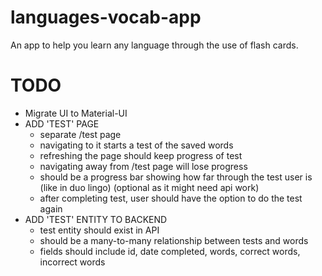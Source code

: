 # languages-vocab-app

An app to help you learn any language through the use of flash cards.

# TODO

- Migrate UI to Material-UI
- ADD 'TEST' PAGE
  - separate /test page
  - navigating to it starts a test of the saved words
  - refreshing the page should keep progress of test
  - navigating away from /test page will lose progress
  - should be a progress bar showing how far through the test user is (like in duo lingo) (optional as it might need api work)
  - after completing test, user should have the option to do the test again
- ADD 'TEST' ENTITY TO BACKEND
  - test entity should exist in API
  - should be a many-to-many relationship between tests and words
  - fields should include id, date completed, words, correct words, incorrect words
